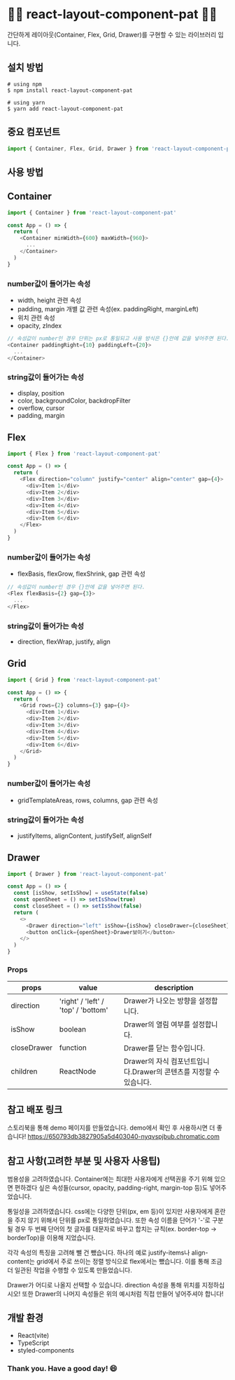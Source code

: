 # 🙆‍♂️ react-layout-component-pat 🙆‍♂️

간단하게 레이아웃(Container, Flex, Grid, Drawer)를 구현할 수 있는 라이브러리 입니다.

## 설치 방법

    # using npm
    $ npm install react-layout-component-pat

    # using yarn
    $ yarn add react-layout-component-pat

## 중요 컴포넌트

```typescript
import { Container, Flex, Grid, Drawer } from 'react-layout-component-pat'
```

## 사용 방법

## Container

```typescript
import { Container } from 'react-layout-component-pat'

const App = () => {
  return (
    <Container minWidth={600} maxWidth={960}>
      ...
    </Container>
  )
}
```

### number값이 들어가는 속성

- width, height 관련 속성
- padding, margin 개별 값 관련 속성(ex. paddingRight, marginLeft)
- 위치 관련 속성
- opacity, zIndex

```typescript
// 속성값이 number인 경우 단위는 px로 통일되고 사용 방식은 {}안에 값을 넣어주면 된다.
<Container paddingRight={10} paddingLeft={20}>
  ...
</Container>
```

### string값이 들어가는 속성

- display, position
- color, backgroundColor, backdropFilter
- overflow, cursor
- padding, margin

## Flex

```typescript
import { Flex } from 'react-layout-component-pat'

const App = () => {
  return (
    <Flex direction="column" justify="center" align="center" gap={4}>
      <div>Item 1</div>
      <div>Item 2</div>
      <div>Item 3</div>
      <div>Item 4</div>
      <div>Item 5</div>
      <div>Item 6</div>
    </Flex>
  )
}
```

### number값이 들어가는 속성

- flexBasis, flexGrow, flexShrink, gap 관련 속성

```typescript
// 속성값이 number인 경우 {}안에 값을 넣어주면 된다.
<Flex flexBasis={2} gap={3}>
  ...
</Flex>
```

### string값이 들어가는 속성

- direction, flexWrap, justify, align

## Grid

```typescript
import { Grid } from 'react-layout-component-pat'

const App = () => {
  return (
    <Grid rows={2} columns={3} gap={4}>
      <div>Item 1</div>
      <div>Item 2</div>
      <div>Item 3</div>
      <div>Item 4</div>
      <div>Item 5</div>
      <div>Item 6</div>
    </Grid>
  )
}
```

### number값이 들어가는 속성

- gridTemplateAreas, rows, columns, gap 관련 속성

### string값이 들어가는 속성

- justifyItems, alignContent, justifySelf, alignSelf

## Drawer

```typescript
import { Drawer } from 'react-layout-component-pat'

const App = () => {
  const [isShow, setIsShow] = useState(false)
  const openSheet = () => setIsShow(true)
  const closeSheet = () => setIsShow(false)
  return (
    <>
      <Drawer direction="left" isShow={isShow} closeDrawer={closeSheet} />
      <button onClick={openSheet}>Drawer보이기</button>
    </>
  )
}
```

### Props

| props       | value                               | description                                                        |
| ----------- | ----------------------------------- | ------------------------------------------------------------------ |
| direction   | 'right' / 'left' / 'top' / 'bottom' | Drawer가 나오는 방향을 설정합니다.                                 |
| isShow      | boolean                             | Drawer의 열림 여부를 설정합니다.                                   |
| closeDrawer | function                            | Drawer를 닫는 함수입니다.                                          |
| children    | ReactNode                           | Drawer의 자식 컴포넌트입니다.Drawer의 콘텐츠를 지정할 수 있습니다. |

## 참고 배포 링크

스토리북을 통해 demo 페이지를 만들었습니다. demo에서 확인 후 사용하시면 더 좋습니다!
https://650793db3827905a5d403040-nyqvspjbub.chromatic.com

## 참고 사항(고려한 부분 및 사용자 사용팁)

범용성을 고려하였습니다. Container에는 최대한 사용자에게 선택권을 주기 위해 있으면 편하겠다 싶은 속성들(cursor, opacity, padding-right, margin-top 등)도 넣어주었습니다.

통일성을 고려하였습니다. css에는 다양한 단위(px, em 등)이 있지만 사용자에게 혼란을 주지 않기 위해서 단위를 px로 통일하였습니다. 또한 속성 이름을 단어가 '-'로 구분될 경우 두 번째 단어의 첫 글자를 대문자로 바꾸고 합치는 규칙(ex. border-top -> borderTop)을 이용해 지었습니다.

각각 속성의 특징을 고려해 뺄 건 뺐습니다. 하나의 예로 justify-items나 align-content는 grid에서 주로 쓰이는 정렬 방식으로 flex에서는 뺐습니다. 이를 통해 조금 더 일관된 작업을 수행할 수 있도록 만들었습니다.

Drawer가 어디로 나올지 선택할 수 있습니다. direction 속성을 통해 위치를 지정하십시오! 또한 Drawer의 나머지 속성들은 위의 예시처럼 직접 만들어 넣어주셔야 합니다!

## 개발 환경

- React(vite)
- TypeScript
- styled-components

### Thank you. Have a good day! 😄

